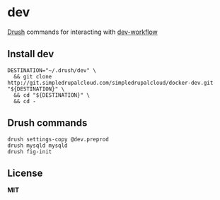# dev

[Drush](https://github.com/drush-ops/drush) commands for interacting with [dev-workflow](http://gitlab.simpledrupalcloud.com/simpledrupalcloud/dev-workflow/blob/master/README.md)

## Install dev

    DESTINATION="~/.drush/dev" \
      && git clone http://git.simpledrupalcloud.com/simpledrupalcloud/docker-dev.git "${DESTINATION}" \
      && cd "${DESTINATION}" \
      && cd -

## Drush commands

    drush settings-copy @dev.preprod
    drush mysqld mysqld
    drush fig-init

## License

**MIT**
